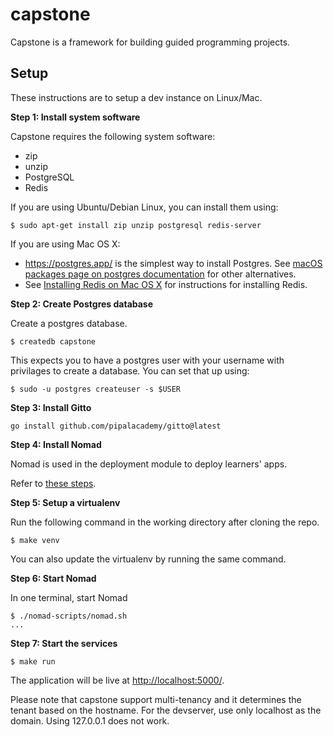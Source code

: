 # capstone
Capstone is a framework for building guided programming projects.

## Setup

These instructions are to setup a dev instance on Linux/Mac.

**Step 1: Install system software**

Capstone requires the following system software:

* zip
* unzip
* PostgreSQL
* Redis

If you are using Ubuntu/Debian Linux, you can install them using:

```
$ sudo apt-get install zip unzip postgresql redis-server
```

If you are using Mac OS X:

* https://postgres.app/ is the simplest way to install Postgres. See [macOS packages page on postgres documentation](https://www.postgresql.org/download/macosx/) for other alternatives.
* See [Installing Redis on Mac OS X](https://redis.io/docs/getting-started/installation/install-redis-on-mac-os/) for instructions for installing Redis.

**Step 2: Create Postgres database**

Create a postgres database.

```
$ createdb capstone
```

This expects you to have a postgres user with your username with privilages to create a database. You can set that up using:

```
$ sudo -u postgres createuser -s $USER
```

**Step 3: Install Gitto**

```
go install github.com/pipalacademy/gitto@latest
```

**Step 4: Install Nomad**

Nomad is used in the deployment module to deploy learners' apps.

Refer to [these steps](https://developer.hashicorp.com/nomad/docs/install).

**Step 5: Setup a virtualenv**

Run the following command in the working directory after cloning the repo.

```
$ make venv
```

You can also update the virtualenv by running the same command.

**Step 6: Start Nomad**

In one terminal, start Nomad

```
$ ./nomad-scripts/nomad.sh
...
```

**Step 7: Start the services**

```
$ make run
```

The application will be live at <http://localhost:5000/>.

Please note that capstone support multi-tenancy and it determines the tenant based on the hostname. For the devserver, use only localhost as the domain. Using 127.0.0.1 does not work.
